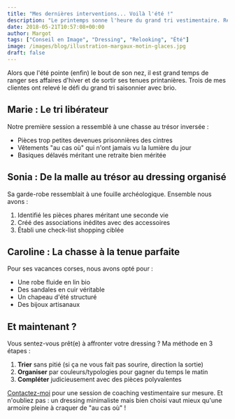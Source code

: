 ```yaml
---
title: "Mes dernières interventions... Voilà l'été !"
description: "Le printemps sonne l'heure du grand tri vestimentaire. Retour sur trois accompagnements stylistiques qui ont transformé des dressings pour la belle saison."
date: 2018-05-21T10:57:08+00:00
author: Margot
tags: ["Conseil en Image", "Dressing", "Relooking", "Été"]
image: /images/blog/illustration-margaux-motin-glaces.jpg
draft: false
---
```



Alors que l'été pointe (enfin) le bout de son nez, il est grand temps de ranger ses affaires d'hiver et de sortir ses tenues printanières. Trois de mes clientes ont relevé le défi du grand tri saisonnier avec brio.

## Marie : Le tri libérateur
Notre première session a ressemblé à une chasse au trésor inversée : 
- Pièces trop petites devenues prisonnières des cintres
- Vêtements "au cas où" qui n'ont jamais vu la lumière du jour
- Basiques délavés méritant une retraite bien méritée


## Sonia : De la malle au trésor au dressing organisé
Sa garde-robe ressemblait à une fouille archéologique. Ensemble nous avons :
1. Identifié les pièces phares méritant une seconde vie
2. Créé des associations inédites avec des accessoires
3. Établi une check-list shopping ciblée


## Caroline : La chasse à la tenue parfaite
Pour ses vacances corses, nous avons opté pour :
- Une robe fluide en lin bio
- Des sandales en cuir véritable
- Un chapeau d'été structuré
- Des bijoux artisanaux


## Et maintenant ?
Vous sentez-vous prêt(e) à affronter votre dressing ? Ma méthode en 3 étapes :
1. **Trier** sans pitié (si ça ne vous fait pas sourire, direction la sortie)
2. **Organiser** par couleurs/typologies pour gagner du temps le matin
3. **Compléter** judicieusement avec des pièces polyvalentes

[Contactez-moi](https://margotrelooking.wordpress.com/a-propos/) pour une session de coaching vestimentaire sur mesure. Et n'oubliez pas : un dressing minimaliste mais bien choisi vaut mieux qu'une armoire pleine à craquer de "au cas où" !
